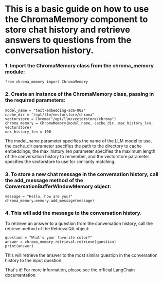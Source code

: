 # This is a basic guide on how to use the ChromaMemory component to store chat history and retrieve answers to questions from the conversation history. 

### 1. Import the ChromaMemory class from the chroma_memory module:

`from chroma_memory import ChromaMemory`

### 2. Create an instance of the ChromaMemory class, passing in the required parameters:

```
model_name = "text-embedding-ada-002"
cache_dir = "/opt/llm/vectorstore/chroma"
vectorstore = Chroma("/opt/llm/vectorstore/chroma")
chroma_memory = ChromaMemory(model_name, cache_dir, max_history_len, vectorstore)
max_history_len = 100
```

The model_name parameter specifies the name of the LLM model to use, the cache_dir parameter specifies the path to the directory to cache embeddings, the max_history_len parameter specifies the maximum length of the conversation history to remember, and the vectorstore parameter specifies the vectorstore to use for similarity matching.

### 3. To store a new chat message in the conversation history, call the add_message method of the ConversationBufferWindowMemory object:

```
message = "Hello, how are you?"
chroma_memory.memory.add_message(message)
```

### 4. This will add the message to the conversation history.

To retrieve an answer to a question from the conversation history, call the retrieve method of the RetrievalQA object:

```
question = "What's your favorite color?"
answer = chroma_memory.retrieval.retrieve(question)
print(answer)
```

This will retrieve the answer to the most similar question in the conversation history to the input question.

That's it! For more information, please see the official LangChain documentation.